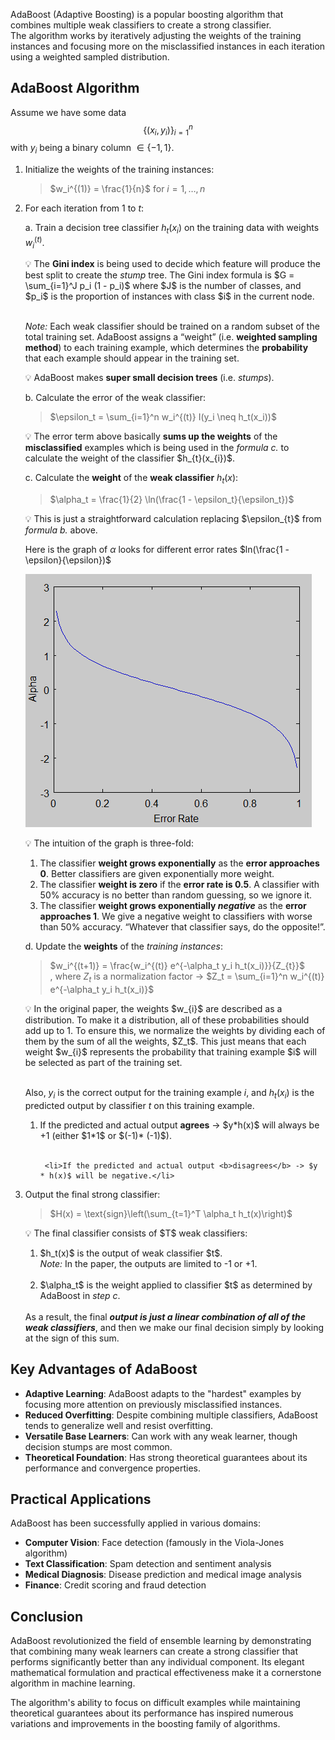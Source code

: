 AdaBoost (Adaptive Boosting) is a popular boosting algorithm that combines multiple weak classifiers to create a strong classifier. <br>
The algorithm works by iteratively adjusting the weights of the training instances and focusing more on the misclassified instances in each iteration using a weighted sampled distribution.

## AdaBoost Algorithm

Assume we have some data $$\{(x_{i}, y_{i} )\}_{i=1}^{n}$$ with $y_{i}$ being a binary column $\in \{-1, 1\}$.

1. Initialize the weights of the training instances:

    > $w_i^{(1)} = \frac{1}{n}$ for $i = 1, \dots, n$
    >
2. For each iteration from 1 to $t$:

    a. Train a decision tree classifier $h_t(x_i)$ on the training data with weights $w_i^{(t)}$.

    <aside>
    💡 The <b>Gini index</b> is being used to decide which feature will produce the best split to create the <i>stump</i> tree. The Gini index formula is $G = \sum_{i=1}^J p_i (1 - p_i)$ where $J$ is the number of classes, and $p_i$ is the proportion of instances with class $i$ in the current node. <br> <br>

    <i>Note:</i> Each weak classifier should be trained on a random subset of the total training set. AdaBoost assigns a “weight” (i.e. <b>weighted sampling method</b>) to each training example, which determines the <b>probability</b> that each example should appear in the training set.

    </aside>

    <aside>
    💡 AdaBoost makes <b>super small decision trees</b> (i.e. <i>stumps</i>).

    </aside>

    b. Calculate the error of the weak classifier:

    > $\epsilon_t = \sum_{i=1}^n w_i^{(t)} I(y_i \neq h_t(x_i))$
    >

    <aside>
    💡 The error term above basically <b>sums up the weights</b> of the <b>misclassified</b> examples which is being used in the <i>formula c.</i> to calculate the weight of the classifier $h_{t}(x_{i})$.

    </aside>

    c. Calculate the **weight** of the **weak classifier** $h_t(x)$:

    > $\alpha_t = \frac{1}{2} \ln(\frac{1 - \epsilon_t}{\epsilon_t})$
    >

    <aside>
    💡 This is just a straightforward calculation replacing $\epsilon_{t}$ from <i>formula b.</i> above.

    Here is the graph of $\alpha$ looks for different error rates $ln(\frac{1 - \epsilon}{\epsilon})$

    </aside>

    ![](/img/adaboost/adaboost.png)

    <aside>
        <p>💡 The intuition of the graph is three-fold:</p>
        <ol>
            <li>The classifier <b>weight grows exponentially</b> as the <b>error approaches 0</b>.
                Better classifiers are given exponentially more weight.</li>
            <li>The classifier <b>weight is zero</b> if the <b>error rate is 0.5</b>.
                A classifier with 50% accuracy is no better than random guessing, so we ignore it.</li>
            <li>The classifier <b>weight grows exponentially <i>negative</i></b> as the <b>error approaches 1</b>.
                We give a negative weight to classifiers with worse than 50% accuracy. “Whatever that classifier says, do the opposite!”.</li>
        </ol>
    </aside>

    d. Update the **weights** of the *training instances*:

    > $w_i^{(t+1)} = \frac{w_i^{(t)} e^{-\alpha_t y_i h_t(x_i)}}{Z_{t}}$ <br>
    , where $Z_t$ is a normalization factor → $Z_t = \sum_{i=1}^n w_i^{(t)} e^{-\alpha_t y_i h_t(x_i)}$
    >

    <aside>
    💡 In the original paper, the weights $w_{i}$ are described as a distribution. To make it a distribution, all of these probabilities should add up to 1. To ensure this, we normalize the weights by dividing each of them by the sum of all the weights, $Z_t$.
    This just means that each weight $w_{i}$ represents the probability that training example $i$ will be selected as part of the training set. <br> <br>

    Also, $y_i$ is the correct output for the training example $i$, and $h_t(x_i)$ is the predicted output by classifier $t$ on this training example.
    <ol>
        <li> If the predicted and actual output <b>agrees</b> -> $y*h(x)$ will always be +1 (either $1*1$ or $(-1)* (-1)$).</li> <br>

        <li>If the predicted and actual output <b>disagrees</b> -> $y * h(x)$ will be negative.</li>
    </ol>

    </aside>

3. Output the final strong classifier:

    > $H(x) = \text{sign}\left(\sum_{t=1}^T \alpha_t h_t(x)\right)$
    >

    <aside>
    💡 The final classifier consists of $T$ weak classifiers:

    <ol>
        <li>$h_t(x)$ is the output of weak classifier $t$.<br>
            <i>Note:</i> In the paper, the outputs are limited to -1 or +1.</li> <br>
        <li>$\alpha_t$ is the weight applied to classifier $t$ as determined by AdaBoost in <i>step c</i>.</li>
    </ol>
    <br>
    As a result, the final <b><i>output is just a linear combination of all of the weak classifiers</i></b>, and then we make our final decision simply by looking at the sign of this sum.

    </aside>

## Key Advantages of AdaBoost

- **Adaptive Learning**: AdaBoost adapts to the "hardest" examples by focusing more attention on previously misclassified instances.
- **Reduced Overfitting**: Despite combining multiple classifiers, AdaBoost tends to generalize well and resist overfitting.
- **Versatile Base Learners**: Can work with any weak learner, though decision stumps are most common.
- **Theoretical Foundation**: Has strong theoretical guarantees about its performance and convergence properties.

## Practical Applications

AdaBoost has been successfully applied in various domains:

- **Computer Vision**: Face detection (famously in the Viola-Jones algorithm)
- **Text Classification**: Spam detection and sentiment analysis
- **Medical Diagnosis**: Disease prediction and medical image analysis
- **Finance**: Credit scoring and fraud detection

## Conclusion

AdaBoost revolutionized the field of ensemble learning by demonstrating that combining many weak learners can create a strong classifier that performs significantly better than any individual component. Its elegant mathematical formulation and practical effectiveness make it a cornerstone algorithm in machine learning.

The algorithm's ability to focus on difficult examples while maintaining theoretical guarantees about its performance has inspired numerous variations and improvements in the boosting family of algorithms.

